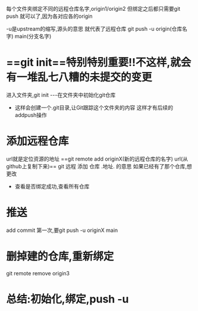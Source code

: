 每个文件夹绑定不同的远程仓库名字,origin1/origin2
但绑定之后都只需要git push 就可以了,因为各对应各的origin

-u是upstream的缩写,源头的意思
就代表了远程仓库  git push -u origin(仓库名字) main(分支名字)  

# ==git init==特别特别重要!!不这样,就会有一堆乱七八糟的未提交的变更
进入文件夹,git init ---在文件夹中初始化git仓库
- 这样会创建一个.git目录,让Git跟踪这个文件夹的内容
这样才有后续的addpush操作
# 添加远程仓库
url就是定位资源的地址
==git remote add originX(新的远程仓库的名字) url(从github上复制下来)==
git  远程  添加 仓库 .地址. 的意思
 如果已经有了那个仓库,想更改
 - 查看是否绑定成功,查看所有仓库

# 推送
add commit
第一次,要git push -u originX main

# 删掉建的仓库,重新绑定
git remote remove origin3


# 总结:初始化,绑定,push -u


